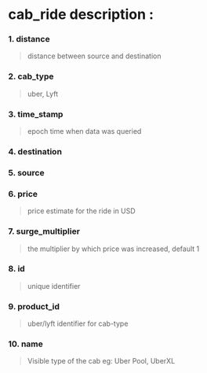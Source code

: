 # cab_ride description :

### 1. distance
> distance between source and destination

### 2. cab_type
> uber, Lyft

### 3. time_stamp
> epoch time when data was queried

### 4. destination

### 5. source

### 6. price
> price estimate for the ride in USD

### 7. surge_multiplier
> the multiplier by which price was increased, default 1

### 8. id
> unique identifier

### 9. product_id
> uber/lyft identifier for cab-type

### 10. name
> Visible type of the cab eg: Uber Pool, UberXL